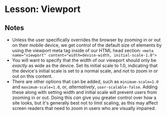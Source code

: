 # Lesson: Viewport

## Notes

- Unless the user specifically overrides the browser by zooming in or out on their mobile device, we get control of the default size of elements by using the viewport meta tag inside of our HTML head section: `<meta name="viewport" content="width=device-width, initial-scale-1.0">`
- You will want to specify that the width of our viewport should only be _exactly_ as wide as the device. Set its initial scale to 1.0, indicating that the device's initial scale is set to a normal scale, and not to zoom in or out on this content.
- There are other options that can be added, such as `minimum-scale=1.0` and `maximum-scale=1.0`, or, _alternatively_, `user-scalable-false`. Adding these along with setting width and initial scale will prevent users from zooming in or out. Doing this _can_ give you greater control over how a site looks, but it's generally best not to limit scaling, as this may affect screen readers that need to zoom in users who are visually impaired.
